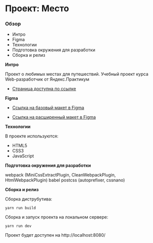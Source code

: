 # Проект: Место

### Обзор

- Интро
- Figma
- Технологии
- Подготовка окружения для разработки
- Сборка и релиз

**Интро**

Проект о любимых местах для путешествий.
Учебный проект курса Web-разработчик от Яндекс.Практикум

- [Страница доступна по ссылке](https://yakovsamsonov.github.io/mesto-project/)

**Figma**

- [Ссылка на базовый макет в Figma](https://www.figma.com/file/2cn9N9jSkmxD84oJik7xL7/JavaScript.-Sprint-4)

- [Ссылка на расширенный макет в Figma](https://www.figma.com/file/bjyvbKKJN2naO0ucURl2Z0/JavaScript.-Sprint-5)

**Технологии**

В проекте используются:

- HTML5
- CSS3
- JavaScript

**Подготовка окружения для разработки**

webpack (MiniCssExtractPlugin, CleanWebpackPlugin, HtmlWebpackPlugin)
babel
postcss (autoprefixer, cssnano)

**Сборка и релиз**

Сборка диструбутива:

```
yarn run build
```

Сборка и запуск проекта на локальном сервере:

```
yarn run dev
```

Проект будет доступен на http://localhost:8080/
